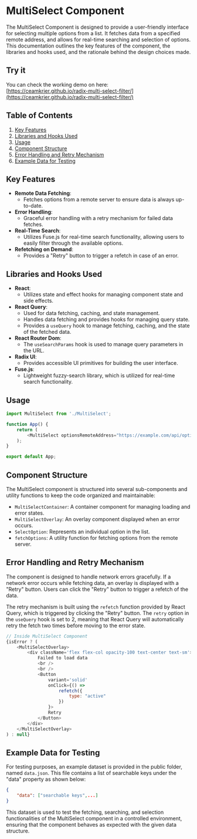 # MultiSelect Component

The MultiSelect Component is designed to provide a user-friendly interface for selecting multiple options from a list. It fetches data from a specified remote address, and allows for real-time searching and selection of options. This documentation outlines the key features of the component, the libraries and hooks used, and the rationale behind the design choices made.

## Try it

You can check the working demo on here: [https://ceamkrier.github.io/radix-multi-select-filter/](https://ceamkrier.github.io/radix-multi-select-filter/)

## Table of Contents

1. [Key Features](#key-features)
2. [Libraries and Hooks Used](#libraries-and-hooks-used)
3. [Usage](#usage)
4. [Component Structure](#component-structure)
5. [Error Handling and Retry Mechanism](#error-handling-and-retry-mechanism)
6. [Example Data for Testing](#example-data-for-testing)

## Key Features

- **Remote Data Fetching**: 
    - Fetches options from a remote server to ensure data is always up-to-date.
- **Error Handling**:
    - Graceful error handling with a retry mechanism for failed data fetches.
- **Real-Time Search**:
    - Utilizes Fuse.js for real-time search functionality, allowing users to easily filter through the available options.
- **Refetching on Demand**:
    - Provides a "Retry" button to trigger a refetch in case of an error.
    
## Libraries and Hooks Used

- **React**:
    - Utilizes state and effect hooks for managing component state and side effects.
- **React Query**:
    - Used for data fetching, caching, and state management. 
    - Handles data fetching and provides hooks for managing query state.
    - Provides a `useQuery` hook to manage fetching, caching, and the state of the fetched data.
- **React Router Dom**:
    - The `useSearchParams` hook is used to manage query parameters in the URL.
- **Radix UI**:
    - Provides accessible UI primitives for building the user interface.
- **Fuse.js**:
    - Lightweight fuzzy-search library, which is utilized for real-time search functionality.
  
## Usage

```javascript
import MultiSelect from './MultiSelect';

function App() {
    return (
        <MultiSelect optionsRemoteAddress="https://example.com/api/options" />
    );
}

export default App;
```

## Component Structure

The MultiSelect component is structured into several sub-components and utility functions to keep the code organized and maintainable:

- `MultiSelectContainer`: A container component for managing loading and error states.
- `MultiSelectOverlay`: An overlay component displayed when an error occurs.
- `SelectOption`: Represents an individual option in the list.
- `fetchOptions`: A utility function for fetching options from the remote server.
  
## Error Handling and Retry Mechanism

The component is designed to handle network errors gracefully. If a network error occurs while fetching data, an overlay is displayed with a "Retry" button. Users can click the "Retry" button to trigger a refetch of the data.

The retry mechanism is built using the `refetch` function provided by React Query, which is triggered by clicking the "Retry" button. The `retry` option in the `useQuery` hook is set to 2, meaning that React Query will automatically retry the fetch two times before moving to the error state.

```javascript
// Inside MultiSelect Component
{isError ? (
    <MultiSelectOverlay>
        <div className='flex flex-col opacity-100 text-center text-sm'>
            Failed to load data
            <br />
            <br />
            <Button
                variant='solid'
                onClick={() =>
                    refetch({
                        type: "active"
                    })
                }>
                Retry
            </Button>
        </div>
    </MultiSelectOverlay>
) : null}
```

## Example Data for Testing

For testing purposes, an example dataset is provided in the public folder, named `data.json`. This file contains a list of searchable keys under the "data" property as shown below:

```json
{
    "data": ["searchable keys",...]
}
```

This dataset is used to test the fetching, searching, and selection functionalities of the MultiSelect component in a controlled environment, ensuring that the component behaves as expected with the given data structure.